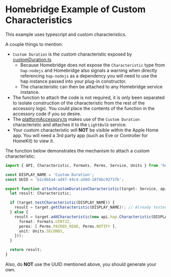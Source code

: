 # Homebridge Example of Custom Characteristics
This example uses typescript and custom characteristics.

A couple things to mention:
- `Custom Duration` is the custom characteristic exposed by [customDuration.ts](src/characteristics/customDuration.ts)
  - Because Homebridge does not expose the `Characteristic` type from `hap-nodejs` and Homebridge also signals a warning when directly referencing `hap-nodejs` as a dependency you will need to use the hap instance passed into your plug-in constructor.
  - The characteristic can then be attached to any Homebridge service instance.
- The function to attach the code is not required, it is only been separated to isolate construction of the characteristic from the rest of the accessory logic. You could place the contents of the function in the accessory code if you so desire.
- The [platformAccessory.ts](src/platformAccessory.ts#L44) makes use of the `Custom Duration` characteristic and attaches it to the `LightBulb` service.
- Your custom characteristic will **NOT** be visible within the Apple Home app. You will need a 3rd party app (such as Eve or Controller for HomeKit) to view it.

The function below demonstrates the mechanism to attach a custom characteristic:
```typescript
import { API, Characteristic, Formats, Perms, Service, Units } from 'homebridge';

const DISPLAY_NAME = 'Custom Duration';
const UUID = 'b1c8b5a4-ad47-44c4-a50d-18f4bc92737b';

export function attachCustomDurationCharacteristic(target: Service, api: API): Characteristic {
  let result: Characteristic;

  if (target.testCharacteristic(DISPLAY_NAME)) {
    result = target.getCharacteristic(DISPLAY_NAME)!; // Already tested it exists
  } else {
    result = target.addCharacteristic(new api.hap.Characteristic(DISPLAY_NAME, UUID, {
      format: Formats.UINT32,
      perms: [ Perms.PAIRED_READ, Perms.NOTIFY ],
      unit: Units.SECONDS,
    }));
  }

  return result;
}
```
Also, do **NOT** use the UUID mentioned above, you should generate your own.

